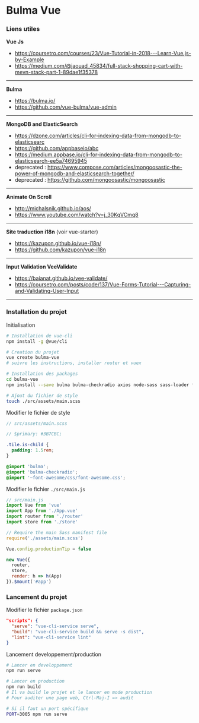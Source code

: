 # Bulma Vue

### Liens utiles
**Vue Js**
 - https://coursetro.com/courses/23/Vue-Tutorial-in-2018---Learn-Vue.js-by-Example
 - https://medium.com/@jaouad_45834/full-stack-shopping-cart-with-mevn-stack-part-1-89dae1f35378
---
**Bulma**
 - https://bulma.io/
 - https://github.com/vue-bulma/vue-admin
---
**MongoDB and ElasticSearch**
 - https://dzone.com/articles/cli-for-indexing-data-from-mongodb-to-elasticsearc
 - https://github.com/appbaseio/abc
 - https://medium.appbase.io/cli-for-indexing-data-from-mongodb-to-elasticsearch-ee5a74695945
 - deprecated : https://www.compose.com/articles/mongoosastic-the-power-of-mongodb-and-elasticsearch-together/
 - deprecated : https://github.com/mongoosastic/mongoosastic
---
**Animate On Scroll**
 - http://michalsnik.github.io/aos/
 - https://www.youtube.com/watch?v=j_30KqVCmq8
---
**Site traduction i18n** (voir vue-starter)
 - https://kazupon.github.io/vue-i18n/
 - https://github.com/kazupon/vue-i18n
---
**Input Validation VeeValidate**
 - https://baianat.github.io/vee-validate/
 - https://coursetro.com/posts/code/137/Vue-Forms-Tutorial---Capturing-and-Validating-User-Input
---

### Installation du projet

Initialisation
```bash
# Installation de vue-cli
npm install -g @vue/cli

# Creation du projet
vue create bulma-vue
# suivre les instructions, installer router et vuex

# Installation des packages
cd bulma-vue
npm install --save bulma bulma-checkradio axios node-sass sass-loader font-awesome

# Ajout du fichier de style
touch ./src/assets/main.scss
```

Modifier le fichier de style
```scss
// src/assets/main.scss

// $primary: #3B7CBC;

.tile.is-child {
  padding: 1.5rem;
}

@import 'bulma';
@import 'bulma-checkradio';
@import '~font-awesome/css/font-awesome.css';
```

Modifier le fichier `./src/main.js`
```javascript
// src/main.js
import Vue from 'vue'
import App from './App.vue'
import router from './router'
import store from './store'

// Require the main Sass manifest file
require('./assets/main.scss')

Vue.config.productionTip = false

new Vue({
  router,
  store,
  render: h => h(App)
}).$mount('#app')
```

### Lancement du projet
Modifier le fichier `package.json`
```json
"scripts": {
  "serve": "vue-cli-service serve",
  "build": "vue-cli-service build && serve -s dist",
  "lint": "vue-cli-service lint"
}
```

Lancement developpement/production
```bash
# Lancer en developpement
npm run serve

# Lancer en production
npm run build
# Il va build le projet et le lancer en mode production
# Pour auditer une page web, Ctrl-Maj-I => audit

# Si il faut un port spécifique
PORT=3005 npm run serve
```
